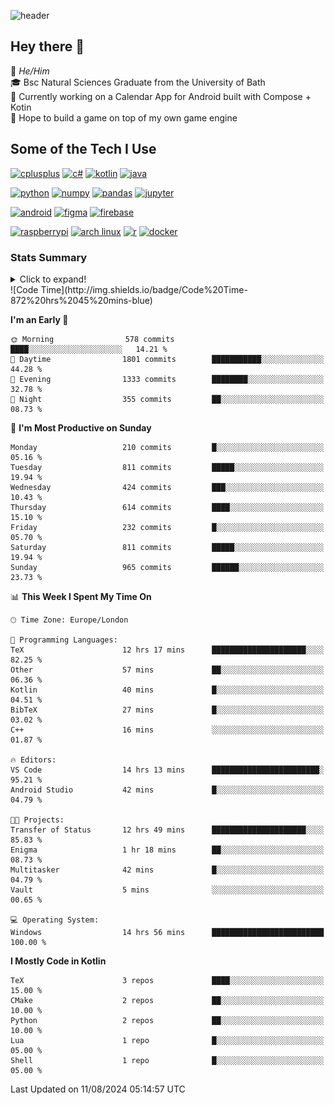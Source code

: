 ![header](https://capsule-render.vercel.app/api?type=Waving&color=gradient&height=180&section=header&text=Sulaiman%20Sulaiman&desc=TheKingOfAtlantis&fontSize=46&fontAlign=70&descAlign=80&fontAlignY=30&descAlignY=45)

<!--
**TheKingOfAtlantis/TheKingOfAtlantis** is a ✨ _special_ ✨ repository because its `README.md` (this file) appears on your GitHub profile.

Here are some ideas to get you started:

- 🔭 I’m currently working on ...
- 🌱 I’m currently learning ...
- 👯 I’m looking to collaborate on ...
- 🤔 I’m looking for help with ...
- 💬 Ask me about ...
- 📫 How to reach me: ...
- 😄 Pronouns: ...
- ⚡ Fun fact: ...
-->

## Hey there 👋

🤵 _He/Him_  
🎓 Bsc Natural Sciences Graduate from the University of Bath  
🎯 Currently working on a Calendar App for Android built with Compose + Kotin  
💭 Hope to build a game on top of my own game engine

## Some of the Tech I Use
[<img src="https://cdn.jsdelivr.net/gh/devicons/devicon/icons/cplusplus/cplusplus-original.svg" alt="cplusplus" width="48" height="48"/>](#)
[<img src="https://cdn.jsdelivr.net/gh/devicons/devicon/icons/csharp/csharp-original.svg" alt="c#" width="48" height="48"/>](#)
[<img src="https://cdn.jsdelivr.net/gh/devicons/devicon/icons/kotlin/kotlin-original-wordmark.svg" alt="kotlin" width="48" height="48"/>](#)
[<img src="https://cdn.jsdelivr.net/gh/devicons/devicon/icons/java/java-original-wordmark.svg" alt="java" width="48" height="48">](#)

[<img src="https://cdn.jsdelivr.net/gh/devicons/devicon/icons/python/python-original-wordmark.svg" alt="python" width="48" height="48">](#)
[<img src="https://cdn.jsdelivr.net/gh/devicons/devicon/icons/numpy/numpy-original-wordmark.svg" alt="numpy" width="48" height="48"/>](#)
[<img src="https://cdn.jsdelivr.net/gh/devicons/devicon/icons/pandas/pandas-original-wordmark.svg" alt="pandas" width="48" height="48">](#)
[<img src="https://cdn.jsdelivr.net/gh/devicons/devicon/icons/jupyter/jupyter-original-wordmark.svg" alt="jupyter" width="48" height="48">](#)

[<img src="https://cdn.jsdelivr.net/gh/devicons/devicon/icons/android/android-original-wordmark.svg" alt="android" width="48" height="48"/>](#)
[<img src="https://cdn.jsdelivr.net/gh/devicons/devicon/icons/figma/figma-original.svg" alt="figma" width="48" height="48"/>](#)
[<img src="https://cdn.jsdelivr.net/gh/devicons/devicon/icons/firebase/firebase-plain-wordmark.svg" alt="firebase" width="48" height="48"/>](#)


[<img src="https://cdn.jsdelivr.net/gh/devicons/devicon/icons/raspberrypi/raspberrypi-original.svg" alt="raspberrypi" width="48" height="48"/>](#)
[<img src="https://upload.wikimedia.org/wikipedia/commons/a/a5/Archlinux-icon-crystal-64.svg" alt="arch linux" width="48" height="48"/>](#)
[<img src="https://cdn.jsdelivr.net/gh/devicons/devicon/icons/r/r-original.svg" alt="r" width="48" height="48"/>](#)
[<img src="https://cdn.jsdelivr.net/gh/devicons/devicon/icons/docker/docker-original-wordmark.svg" alt="docker" width="48" height="48"/>](#)

### Stats Summary
<details>
<summary>Click to expand!</summary>
<!-- <div style="display:grid; grid:auto-flow/1fr 1fr 1fr;justify-content: start">
    <img style="grid-column:1/1;grid-row:1/1" width="390" src="metrics/general.svg">
    <img style="grid-column:1/1;grid-row:2/2" width="390" src="metrics/contributions.svg">
    <img style="grid-column:2/2;grid-row:1/1" width="390" src="metrics/languages.svg">
    <img style="grid-column:2/2;grid-row:2/2" width="390" src="metrics/wakatime.svg">
    <img style="grid-column:3/3;grid-row:1/3" width="390" src="metrics/achievements.svg">
</div> -->

<img width="390" src="metrics/general.svg"><img width="390" src="metrics/contributions.svg">
<img width="390" src="metrics/languages.svg"><img width="390" src="metrics/wakatime.svg">
</details>
<!--START_SECTION:waka-->
![Code Time](http://img.shields.io/badge/Code%20Time-872%20hrs%2045%20mins-blue)

**I'm an Early 🐤** 

```text
🌞 Morning                578 commits         ████░░░░░░░░░░░░░░░░░░░░░   14.21 % 
🌆 Daytime                1801 commits        ███████████░░░░░░░░░░░░░░   44.28 % 
🌃 Evening                1333 commits        ████████░░░░░░░░░░░░░░░░░   32.78 % 
🌙 Night                  355 commits         ██░░░░░░░░░░░░░░░░░░░░░░░   08.73 % 
```
📅 **I'm Most Productive on Sunday** 

```text
Monday                   210 commits         █░░░░░░░░░░░░░░░░░░░░░░░░   05.16 % 
Tuesday                  811 commits         █████░░░░░░░░░░░░░░░░░░░░   19.94 % 
Wednesday                424 commits         ███░░░░░░░░░░░░░░░░░░░░░░   10.43 % 
Thursday                 614 commits         ████░░░░░░░░░░░░░░░░░░░░░   15.10 % 
Friday                   232 commits         █░░░░░░░░░░░░░░░░░░░░░░░░   05.70 % 
Saturday                 811 commits         █████░░░░░░░░░░░░░░░░░░░░   19.94 % 
Sunday                   965 commits         ██████░░░░░░░░░░░░░░░░░░░   23.73 % 
```


📊 **This Week I Spent My Time On** 

```text
🕑︎ Time Zone: Europe/London

💬 Programming Languages: 
TeX                      12 hrs 17 mins      █████████████████████░░░░   82.25 % 
Other                    57 mins             ██░░░░░░░░░░░░░░░░░░░░░░░   06.36 % 
Kotlin                   40 mins             █░░░░░░░░░░░░░░░░░░░░░░░░   04.51 % 
BibTeX                   27 mins             █░░░░░░░░░░░░░░░░░░░░░░░░   03.02 % 
C++                      16 mins             ░░░░░░░░░░░░░░░░░░░░░░░░░   01.87 % 

🔥 Editors: 
VS Code                  14 hrs 13 mins      ████████████████████████░   95.21 % 
Android Studio           42 mins             █░░░░░░░░░░░░░░░░░░░░░░░░   04.79 % 

🐱‍💻 Projects: 
Transfer of Status       12 hrs 49 mins      █████████████████████░░░░   85.83 % 
Enigma                   1 hr 18 mins        ██░░░░░░░░░░░░░░░░░░░░░░░   08.73 % 
Multitasker              42 mins             █░░░░░░░░░░░░░░░░░░░░░░░░   04.79 % 
Vault                    5 mins              ░░░░░░░░░░░░░░░░░░░░░░░░░   00.65 % 

💻 Operating System: 
Windows                  14 hrs 56 mins      █████████████████████████   100.00 % 
```

**I Mostly Code in Kotlin** 

```text
TeX                      3 repos             ████░░░░░░░░░░░░░░░░░░░░░   15.00 % 
CMake                    2 repos             ██░░░░░░░░░░░░░░░░░░░░░░░   10.00 % 
Python                   2 repos             ██░░░░░░░░░░░░░░░░░░░░░░░   10.00 % 
Lua                      1 repo              █░░░░░░░░░░░░░░░░░░░░░░░░   05.00 % 
Shell                    1 repo              █░░░░░░░░░░░░░░░░░░░░░░░░   05.00 % 
```




 Last Updated on 11/08/2024 05:14:57 UTC
<!--END_SECTION:waka-->
